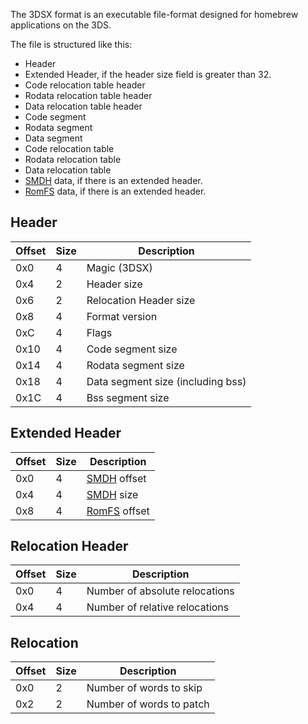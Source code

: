 The 3DSX format is an executable file-format designed for homebrew
applications on the 3DS.

The file is structured like this:

- Header
- Extended Header, if the header size field is greater than 32.
- Code relocation table header
- Rodata relocation table header
- Data relocation table header
- Code segment
- Rodata segment
- Data segment
- Code relocation table
- Rodata relocation table
- Data relocation table
- [SMDH](SMDH "wikilink") data, if there is an extended header.
- [RomFS](RomFS "wikilink") data, if there is an extended header.

## Header

| Offset | Size | Description                       |
|--------|------|-----------------------------------|
| 0x0    | 4    | Magic (3DSX)                      |
| 0x4    | 2    | Header size                       |
| 0x6    | 2    | Relocation Header size            |
| 0x8    | 4    | Format version                    |
| 0xC    | 4    | Flags                             |
| 0x10   | 4    | Code segment size                 |
| 0x14   | 4    | Rodata segment size               |
| 0x18   | 4    | Data segment size (including bss) |
| 0x1C   | 4    | Bss segment size                  |

## Extended Header

| Offset | Size | Description                      |
|--------|------|----------------------------------|
| 0x0    | 4    | [SMDH](SMDH "wikilink") offset   |
| 0x4    | 4    | [SMDH](SMDH "wikilink") size     |
| 0x8    | 4    | [RomFS](RomFS "wikilink") offset |

## Relocation Header

| Offset | Size | Description                    |
|--------|------|--------------------------------|
| 0x0    | 4    | Number of absolute relocations |
| 0x4    | 4    | Number of relative relocations |

## Relocation

| Offset | Size | Description              |
|--------|------|--------------------------|
| 0x0    | 2    | Number of words to skip  |
| 0x2    | 2    | Number of words to patch |